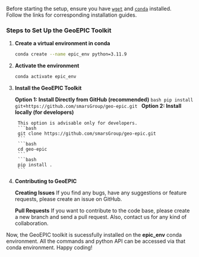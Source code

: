 <!-- ## <strong>Installation</strong> -->
Before starting the setup, ensure you have [`wget`](https://cloudcone.com/docs/article/the-linux-wget-command/) and [`conda`](https://docs.conda.io/projects/conda/en/latest/user-guide/install/linux.html) installed. <br> Follow the links for corresponding installation guides.

### Steps to Set Up the GeoEPIC Toolkit

1. **Create a virtual environment in conda**
    ```bash
    conda create --name epic_env python=3.11.9
    ```
2. **Activate the environment**
    ```bash
    conda activate epic_env
    ```

3. **Install the GeoEPIC Toolkit**  <br>

    **Option 1: Install Directly from GitHub (recommended)**
        ```bash
        pip install git+https://github.com/smarsGroup/geo-epic.git
        ```
    **Option 2: Install locally (for developers)**<br>

        This option is advisable only for developers.
        ```bash
        git clone https://github.com/smarsGroup/geo-epic.git
        ```
        ```bash
        cd geo-epic
        ```
        ```bash
        pip install .
        ```

4. **Contributing to GeoEPIC** <br>

    **Creating Issues**
    If you find any bugs, have any suggestions or feature requests, please create an issue on GitHub.

    **Pull Requests**
    If you want to contribute to the code base, please create a new branch and send a pull request.
    Also, contact us for any kind of collaboration.

Now, the GeoEPIC toolkit is sucessfully installed on the **epic_env** conda environment. All the commands and python API can be accessed via that conda environment. Happy coding!
